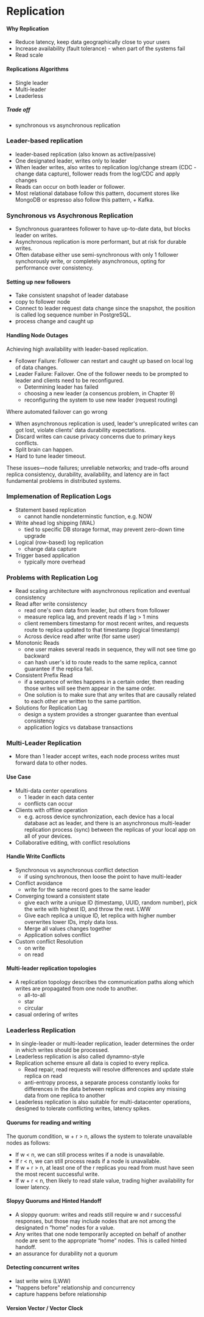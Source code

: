 # Replication 

#### Why Replication
-  Reduce latency, keep data geographically close to your users
-  Increase availability (fault tolerance) - when part of the systems fail
-  Read scale

#### Replications Algorithms
- Single leader
- Multi-leader
- Leaderless

##### Trade off
- synchronous vs asynchronous replication

### Leader-based replication
- leader-based replication (also known as active/passive)
- One designated leader, writes only to leader
- When leader writes, also writes to replication log/change stream (CDC - change data capture), follower reads from the log/CDC and apply changes
- Reads can occur on both leader or follower.
- Most relational database follow this pattern, document stores like MongoDB or espresso also follow this pattern, + Kafka.

### Synchronous vs Asychronous Replication
- Synchronous guarantees follower to have up-to-date data, but blocks leader on writes.
- Asynchronous replication is more performant, but at risk for durable writes. 
- Often database either use semi-synchronous with only 1 follower synchorously write, or completely asynchronous, opting for performance over consistency.

#### Setting up new followers
- Take consistent snapshot of leader database
- copy to follower node
- Connect to leader request data change since the snapshot, the position is called log sequence number in PostgreSQL.
- process change and caught up

#### Handling Node Outages
Achieving high availability with leader-based replication.
- Follower Failure: Follower can restart and caught up based on local log of data changes.
- Leader Failure: Failover. One of the follower needs to be prompted to leader and clients need to be reconfigured. 
    - Determining leader has failed
    - choosing a new leader (a consencus problem, in Chapter 9)
    - reconfiguring the system to use new leader (request routing)

Where automated failover can go wrong
- When asynchronous replication is used, leader's unreplicated writes can got lost, violate clients' data durability expectations.
- Discard writes can cause privacy concerns due to primary keys conflicts.
- Split brain can happen.
- Hard to tune leader timeout.

These issues—node failures; unreliable networks; and trade-offs around replica consistency, durability, availability, and latency are in fact fundamental problems in distributed systems.

### Implemenation of Replication Logs
- Statement based replication 
    - cannot handle nondeterminstic function, e.g. NOW
- Write ahead log shipping (WAL)
    - tied to specific DB storage format, may prevent zero-down time upgrade  
- Logical (row-based) log replication
    - change data capture
- Trigger based application 
    - typically more overhead

### Problems with Replication Log
- Read scaling architecture with asynchronous replication and eventual consistency
- Read after write consistency
    - read one's own data from leader, but others from follower
    - measure replica lag, and prevent reads if lag > 1 mins
    - client remembers timestamp for most recent writes, and requests route to replica updated to that timestamp (logical timestamp)
    - Across device read after write (for same user)
- Monotonic Reads
    - one user makes several reads in sequence, they will not see time go backward
    - can hash user's id to route reads to the same replica, cannot guarantee if the replica fail.
- Consistent Prefix Read
    - if a sequence of writes happens in a certain order, then reading those writes will see them appear in the same order.
    - One solution is to make sure that any writes that are causally related to each other are written to the same partition.
- Solutions for Replication Lag
    - design a system provides a stronger guarantee than eventual consistency
    - application logics vs database transactions


### Multi-Leader Replication
- More than 1 leader accept writes, each node process writes must forward data to other nodes. 

#### Use Case
- Multi-data center operations
    - 1 leader in each data center
    - conflicts can occur
- Clients with offline operation
    - e.g. across device synchronization, each device has a local database act as leader, and there is an asynchronous multi-leader replication process (sync) between the replicas of your local app on all of your devices.
- Collaborative editing, with conflict resolutions

#### Handle Write Conflicts
- Synchronous vs asynchronous conflict detection
    - if using synchronous, then loose the point to have multi-leader
- Conflict avoidance
    - write for the same record goes to the same leader 
- Converging toward a consistent state
    - give each write a unique ID (timestamp, UUID, random number), pick the write with highest ID, and throw the rest. LWW 
    - Give each replica a unique ID, let replica with higher number overwrites lower IDs, imply data loss.
    - Merge all values changes together
    - Application solves conflict
- Custom conflict Resolution
    - on write
    - on read

#### Multi-leader replication topologies
- A replication topology describes the communication paths along which writes are propagated from one node to another.
    - all-to-all
    - star
    - circular
- casual ordering of writes


### Leaderless Replication
- In single-leader or multi-leader replication, leader determines the order in which writes should be processed. 
- Leaderless replication is also called dynamno-style
- Replication scheme ensure all data is copied to every replica.
    - Read repair, read requests will resolve differences and update stale replica on read
    - anti-entropy process, a separate process constantly looks for differences in the data between replicas and copies any missing data from one replica to another
- Leaderless replication is also suitable for multi-datacenter operations, designed to tolerate conflicting writes, latency spikes.

#### Quorums for reading and writing
The quorum condition, w + r > n, allows the system to tolerate unavailable nodes as follows:
- If w < n, we can still process writes if a node is unavailable.
- If r < n, we can still process reads if a node is unavailable.
- If w + r > n, at least one of the r replicas you read from must have seen the most recent successful write.
- If w + r < n, then likely to read stale value, trading higher availability for lower latency.

#### Slopyy Quorums and Hinted Handoff
- A sloppy quorum: writes and reads still require w and r successful responses, but those may include nodes that are not among the designated n “home” nodes for a value.
- Any writes that one node temporarily accepted on behalf of another node are sent to the appropriate “home” nodes. This is called hinted handoff. 
- an assurance for durability not a quorum

#### Detecting concurrent writes
- last write wins (LWW)
- "happens before" relationship and concurrency
- capture happens before relationship

#### Version Vector / Vector Clock